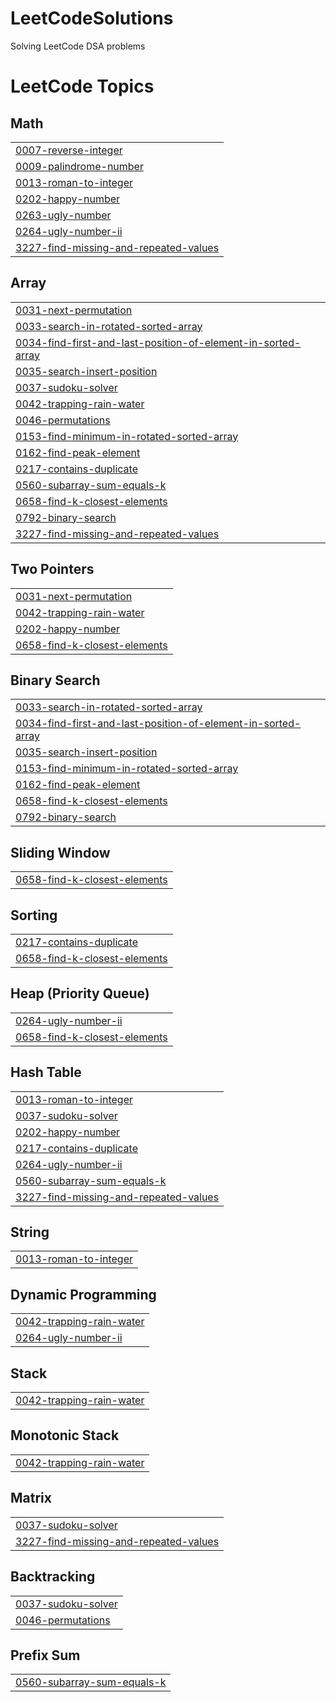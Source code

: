 # LeetCodeSolutions
Solving LeetCode DSA problems

<!---LeetCode Topics Start-->
# LeetCode Topics
## Math
|  |
| ------- |
| [0007-reverse-integer](https://github.com/AkhilaMandala/LeetCodeSolutions/tree/master/0007-reverse-integer) |
| [0009-palindrome-number](https://github.com/AkhilaMandala/LeetCodeSolutions/tree/master/0009-palindrome-number) |
| [0013-roman-to-integer](https://github.com/AkhilaMandala/LeetCodeSolutions/tree/master/0013-roman-to-integer) |
| [0202-happy-number](https://github.com/AkhilaMandala/LeetCodeSolutions/tree/master/0202-happy-number) |
| [0263-ugly-number](https://github.com/AkhilaMandala/LeetCodeSolutions/tree/master/0263-ugly-number) |
| [0264-ugly-number-ii](https://github.com/AkhilaMandala/LeetCodeSolutions/tree/master/0264-ugly-number-ii) |
| [3227-find-missing-and-repeated-values](https://github.com/AkhilaMandala/LeetCodeSolutions/tree/master/3227-find-missing-and-repeated-values) |
## Array
|  |
| ------- |
| [0031-next-permutation](https://github.com/AkhilaMandala/LeetCodeSolutions/tree/master/0031-next-permutation) |
| [0033-search-in-rotated-sorted-array](https://github.com/AkhilaMandala/LeetCodeSolutions/tree/master/0033-search-in-rotated-sorted-array) |
| [0034-find-first-and-last-position-of-element-in-sorted-array](https://github.com/AkhilaMandala/LeetCodeSolutions/tree/master/0034-find-first-and-last-position-of-element-in-sorted-array) |
| [0035-search-insert-position](https://github.com/AkhilaMandala/LeetCodeSolutions/tree/master/0035-search-insert-position) |
| [0037-sudoku-solver](https://github.com/AkhilaMandala/LeetCodeSolutions/tree/master/0037-sudoku-solver) |
| [0042-trapping-rain-water](https://github.com/AkhilaMandala/LeetCodeSolutions/tree/master/0042-trapping-rain-water) |
| [0046-permutations](https://github.com/AkhilaMandala/LeetCodeSolutions/tree/master/0046-permutations) |
| [0153-find-minimum-in-rotated-sorted-array](https://github.com/AkhilaMandala/LeetCodeSolutions/tree/master/0153-find-minimum-in-rotated-sorted-array) |
| [0162-find-peak-element](https://github.com/AkhilaMandala/LeetCodeSolutions/tree/master/0162-find-peak-element) |
| [0217-contains-duplicate](https://github.com/AkhilaMandala/LeetCodeSolutions/tree/master/0217-contains-duplicate) |
| [0560-subarray-sum-equals-k](https://github.com/AkhilaMandala/LeetCodeSolutions/tree/master/0560-subarray-sum-equals-k) |
| [0658-find-k-closest-elements](https://github.com/AkhilaMandala/LeetCodeSolutions/tree/master/0658-find-k-closest-elements) |
| [0792-binary-search](https://github.com/AkhilaMandala/LeetCodeSolutions/tree/master/0792-binary-search) |
| [3227-find-missing-and-repeated-values](https://github.com/AkhilaMandala/LeetCodeSolutions/tree/master/3227-find-missing-and-repeated-values) |
## Two Pointers
|  |
| ------- |
| [0031-next-permutation](https://github.com/AkhilaMandala/LeetCodeSolutions/tree/master/0031-next-permutation) |
| [0042-trapping-rain-water](https://github.com/AkhilaMandala/LeetCodeSolutions/tree/master/0042-trapping-rain-water) |
| [0202-happy-number](https://github.com/AkhilaMandala/LeetCodeSolutions/tree/master/0202-happy-number) |
| [0658-find-k-closest-elements](https://github.com/AkhilaMandala/LeetCodeSolutions/tree/master/0658-find-k-closest-elements) |
## Binary Search
|  |
| ------- |
| [0033-search-in-rotated-sorted-array](https://github.com/AkhilaMandala/LeetCodeSolutions/tree/master/0033-search-in-rotated-sorted-array) |
| [0034-find-first-and-last-position-of-element-in-sorted-array](https://github.com/AkhilaMandala/LeetCodeSolutions/tree/master/0034-find-first-and-last-position-of-element-in-sorted-array) |
| [0035-search-insert-position](https://github.com/AkhilaMandala/LeetCodeSolutions/tree/master/0035-search-insert-position) |
| [0153-find-minimum-in-rotated-sorted-array](https://github.com/AkhilaMandala/LeetCodeSolutions/tree/master/0153-find-minimum-in-rotated-sorted-array) |
| [0162-find-peak-element](https://github.com/AkhilaMandala/LeetCodeSolutions/tree/master/0162-find-peak-element) |
| [0658-find-k-closest-elements](https://github.com/AkhilaMandala/LeetCodeSolutions/tree/master/0658-find-k-closest-elements) |
| [0792-binary-search](https://github.com/AkhilaMandala/LeetCodeSolutions/tree/master/0792-binary-search) |
## Sliding Window
|  |
| ------- |
| [0658-find-k-closest-elements](https://github.com/AkhilaMandala/LeetCodeSolutions/tree/master/0658-find-k-closest-elements) |
## Sorting
|  |
| ------- |
| [0217-contains-duplicate](https://github.com/AkhilaMandala/LeetCodeSolutions/tree/master/0217-contains-duplicate) |
| [0658-find-k-closest-elements](https://github.com/AkhilaMandala/LeetCodeSolutions/tree/master/0658-find-k-closest-elements) |
## Heap (Priority Queue)
|  |
| ------- |
| [0264-ugly-number-ii](https://github.com/AkhilaMandala/LeetCodeSolutions/tree/master/0264-ugly-number-ii) |
| [0658-find-k-closest-elements](https://github.com/AkhilaMandala/LeetCodeSolutions/tree/master/0658-find-k-closest-elements) |
## Hash Table
|  |
| ------- |
| [0013-roman-to-integer](https://github.com/AkhilaMandala/LeetCodeSolutions/tree/master/0013-roman-to-integer) |
| [0037-sudoku-solver](https://github.com/AkhilaMandala/LeetCodeSolutions/tree/master/0037-sudoku-solver) |
| [0202-happy-number](https://github.com/AkhilaMandala/LeetCodeSolutions/tree/master/0202-happy-number) |
| [0217-contains-duplicate](https://github.com/AkhilaMandala/LeetCodeSolutions/tree/master/0217-contains-duplicate) |
| [0264-ugly-number-ii](https://github.com/AkhilaMandala/LeetCodeSolutions/tree/master/0264-ugly-number-ii) |
| [0560-subarray-sum-equals-k](https://github.com/AkhilaMandala/LeetCodeSolutions/tree/master/0560-subarray-sum-equals-k) |
| [3227-find-missing-and-repeated-values](https://github.com/AkhilaMandala/LeetCodeSolutions/tree/master/3227-find-missing-and-repeated-values) |
## String
|  |
| ------- |
| [0013-roman-to-integer](https://github.com/AkhilaMandala/LeetCodeSolutions/tree/master/0013-roman-to-integer) |
## Dynamic Programming
|  |
| ------- |
| [0042-trapping-rain-water](https://github.com/AkhilaMandala/LeetCodeSolutions/tree/master/0042-trapping-rain-water) |
| [0264-ugly-number-ii](https://github.com/AkhilaMandala/LeetCodeSolutions/tree/master/0264-ugly-number-ii) |
## Stack
|  |
| ------- |
| [0042-trapping-rain-water](https://github.com/AkhilaMandala/LeetCodeSolutions/tree/master/0042-trapping-rain-water) |
## Monotonic Stack
|  |
| ------- |
| [0042-trapping-rain-water](https://github.com/AkhilaMandala/LeetCodeSolutions/tree/master/0042-trapping-rain-water) |
## Matrix
|  |
| ------- |
| [0037-sudoku-solver](https://github.com/AkhilaMandala/LeetCodeSolutions/tree/master/0037-sudoku-solver) |
| [3227-find-missing-and-repeated-values](https://github.com/AkhilaMandala/LeetCodeSolutions/tree/master/3227-find-missing-and-repeated-values) |
## Backtracking
|  |
| ------- |
| [0037-sudoku-solver](https://github.com/AkhilaMandala/LeetCodeSolutions/tree/master/0037-sudoku-solver) |
| [0046-permutations](https://github.com/AkhilaMandala/LeetCodeSolutions/tree/master/0046-permutations) |
## Prefix Sum
|  |
| ------- |
| [0560-subarray-sum-equals-k](https://github.com/AkhilaMandala/LeetCodeSolutions/tree/master/0560-subarray-sum-equals-k) |
<!---LeetCode Topics End-->